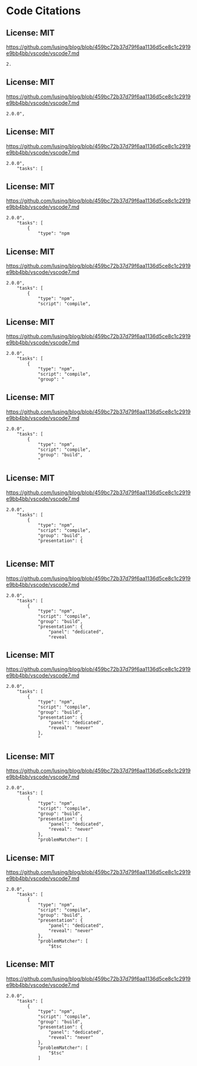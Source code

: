 # Code Citations

## License: MIT
https://github.com/lusing/blog/blob/459bc72b37d79f6aa1136d5ce8c1c2919e9bb4bb/vscode/vscode7.md

```
2.
```


## License: MIT
https://github.com/lusing/blog/blob/459bc72b37d79f6aa1136d5ce8c1c2919e9bb4bb/vscode/vscode7.md

```
2.0.0",
```


## License: MIT
https://github.com/lusing/blog/blob/459bc72b37d79f6aa1136d5ce8c1c2919e9bb4bb/vscode/vscode7.md

```
2.0.0",
    "tasks": [
```


## License: MIT
https://github.com/lusing/blog/blob/459bc72b37d79f6aa1136d5ce8c1c2919e9bb4bb/vscode/vscode7.md

```
2.0.0",
    "tasks": [
        {
            "type": "npm
```


## License: MIT
https://github.com/lusing/blog/blob/459bc72b37d79f6aa1136d5ce8c1c2919e9bb4bb/vscode/vscode7.md

```
2.0.0",
    "tasks": [
        {
            "type": "npm",
            "script": "compile",
```


## License: MIT
https://github.com/lusing/blog/blob/459bc72b37d79f6aa1136d5ce8c1c2919e9bb4bb/vscode/vscode7.md

```
2.0.0",
    "tasks": [
        {
            "type": "npm",
            "script": "compile",
            "group": "
```


## License: MIT
https://github.com/lusing/blog/blob/459bc72b37d79f6aa1136d5ce8c1c2919e9bb4bb/vscode/vscode7.md

```
2.0.0",
    "tasks": [
        {
            "type": "npm",
            "script": "compile",
            "group": "build",
            "
```


## License: MIT
https://github.com/lusing/blog/blob/459bc72b37d79f6aa1136d5ce8c1c2919e9bb4bb/vscode/vscode7.md

```
2.0.0",
    "tasks": [
        {
            "type": "npm",
            "script": "compile",
            "group": "build",
            "presentation": {
                
```


## License: MIT
https://github.com/lusing/blog/blob/459bc72b37d79f6aa1136d5ce8c1c2919e9bb4bb/vscode/vscode7.md

```
2.0.0",
    "tasks": [
        {
            "type": "npm",
            "script": "compile",
            "group": "build",
            "presentation": {
                "panel": "dedicated",
                "reveal
```


## License: MIT
https://github.com/lusing/blog/blob/459bc72b37d79f6aa1136d5ce8c1c2919e9bb4bb/vscode/vscode7.md

```
2.0.0",
    "tasks": [
        {
            "type": "npm",
            "script": "compile",
            "group": "build",
            "presentation": {
                "panel": "dedicated",
                "reveal": "never"
            },
            "
```


## License: MIT
https://github.com/lusing/blog/blob/459bc72b37d79f6aa1136d5ce8c1c2919e9bb4bb/vscode/vscode7.md

```
2.0.0",
    "tasks": [
        {
            "type": "npm",
            "script": "compile",
            "group": "build",
            "presentation": {
                "panel": "dedicated",
                "reveal": "never"
            },
            "problemMatcher": [
```


## License: MIT
https://github.com/lusing/blog/blob/459bc72b37d79f6aa1136d5ce8c1c2919e9bb4bb/vscode/vscode7.md

```
2.0.0",
    "tasks": [
        {
            "type": "npm",
            "script": "compile",
            "group": "build",
            "presentation": {
                "panel": "dedicated",
                "reveal": "never"
            },
            "problemMatcher": [
                "$tsc
```


## License: MIT
https://github.com/lusing/blog/blob/459bc72b37d79f6aa1136d5ce8c1c2919e9bb4bb/vscode/vscode7.md

```
2.0.0",
    "tasks": [
        {
            "type": "npm",
            "script": "compile",
            "group": "build",
            "presentation": {
                "panel": "dedicated",
                "reveal": "never"
            },
            "problemMatcher": [
                "$tsc"
            ]
```

